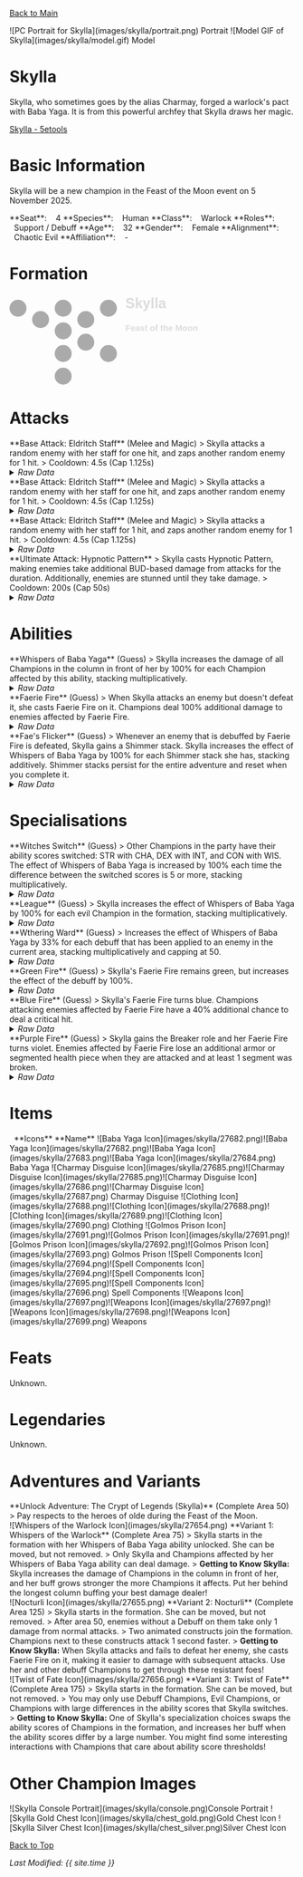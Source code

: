 [Back to Main](index.md)

<span class="championPortraitsRow">
    <span class="championPortraitsColumn">
        <span class="championPortraitsImage">
            ![PC Portrait for Skylla](images/skylla/portrait.png)
        </span>
        <span>
            Portrait
        </span>
    </span>
    <span class="championPortraitsColumn">
        <span class="championPortraitsImage">
            ![Model GIF of Skylla](images/skylla/model.gif)
        </span>
        <span>
            Model
        </span>
    </span>
</span>

# Skylla

Skylla, who sometimes goes by the alias Charmay, forged a warlock's pact with Baba Yaga. It is from this powerful archfey that Skylla draws her magic.

[Skylla - 5etools](https://5e.tools/bestiary/skylla-wbtw.html)

# Basic Information

Skylla will be a new champion in the Feast of the Moon event on 5 November 2025.

<span class="champStatsTableColumn">
    <span class="champStatsTableRow">
        <span class="champStatsTableInfoHeader">
            <span style="margin-right:4px;">**Seat**:</span>
        </span>
        <span class="champStatsTableInfoSmall">
            <span style="margin-left:8px;">4</span>
        </span>
    </span>
    <span class="champStatsTableRow">
        <span class="champStatsTableInfoHeader">
            <span style="margin-right:4px;">**Species**:</span>
        </span>
        <span class="champStatsTableInfoSmall">
            <span style="margin-left:8px;">Human</span>
        </span>
    </span>
    <span class="champStatsTableRow">
        <span class="champStatsTableInfoHeader">
            <span style="margin-right:4px;">**Class**:</span>
        </span>
        <span class="champStatsTableInfoSmall">
            <span style="margin-left:8px;">Warlock</span>
        </span>
    </span>
    <span class="champStatsTableRow">
        <span class="champStatsTableInfoHeader">
            <span style="margin-right:4px;">**Roles**:</span>
        </span>
        <span class="champStatsTableInfoSmall">
            <span style="margin-left:8px;">Support / Debuff</span>
        </span>
    </span>
    <span class="champStatsTableRow">
        <span class="champStatsTableInfoHeader">
            <span style="margin-right:4px;">**Age**:</span>
        </span>
        <span class="champStatsTableInfoSmall">
            <span style="margin-left:8px;">32</span>
        </span>
    </span>
    <span class="champStatsTableRow">
        <span class="champStatsTableInfoHeader">
            <span style="margin-right:4px;">**Gender**:</span>
        </span>
        <span class="champStatsTableInfoSmall">
            <span style="margin-left:8px;">Female</span>
        </span>
    </span>
    <span class="champStatsTableRow">
        <span class="champStatsTableInfoHeader">
            <span style="margin-right:4px;">**Alignment**:</span>
        </span>
        <span class="champStatsTableInfoSmall">
            <span style="margin-left:8px;">Chaotic Evil</span>
        </span>
    </span>
    <span class="champStatsTableRow">
        <span class="champStatsTableInfoHeader">
            <span style="margin-right:4px;">**Affiliation**:</span>
        </span>
        <span class="champStatsTableInfoSmall">
            <span style="margin-left:8px;">-</span>
        </span>
    </span>
</span>

# Formation

<span class="formationBorder">
    <svg xmlns="http://www.w3.org/2000/svg" id="Skylla" fill="#aaa" data-formationName="Skylla" data-campaignName="Feast of the Moon" width="338" height="160"><circle cx="175" cy="25" r="15"/><circle cx="175" cy="105" r="15"/><circle cx="135" cy="45" r="15"/><circle cx="135" cy="85" r="15"/><circle cx="95" cy="25" r="15"/><circle cx="95" cy="65" r="15"/><circle cx="95" cy="105" r="15"/><circle cx="95" cy="145" r="15"/><circle cx="55" cy="45" r="15"/><circle cx="15" cy="25" r="15"/><text x="205" y="25" fill="#dcdcdc" font-size="25" font-family="Arial" font-weight="bold">Skylla</text><text x="205" y="65" fill="#dcdcdc" font-size="15" font-family="Arial" font-weight="bold">Feast of the Moon</text></svg>
</span>

# Attacks

<div markdown="1" class="abilityBorder"><div markdown="1" class="abilityBorderInner">
**Base Attack: Eldritch Staff** (Melee and Magic)
> Skylla attacks a random enemy with her staff for one hit, and zaps another random enemy for 1 hit.  
> Cooldown: 4.5s (Cap 1.125s)
<details><summary><em>Raw Data</em></summary>
<p>
<pre>
{
    "id": 904,
    "name": "Eldritch Staff",
    "description": "Skylla attacks a random enemy with her staff for one hit, and zaps another random enemy for 1 hit.",
    "long_description": "",
    "graphic_id": 0,
    "target": "random",
    "num_targets": 1,
    "aoe_radius": 0,
    "damage_modifier": 1,
    "cooldown": 4.5,
    "animations": [
        {
            "type": "melee_attack",
            "special_melee": "skylla",
            "target_offset": [
                -200,
                0
            ],
            "seq_chargeloop": 1,
            "attack_sounds": {
                "melee": 179,
                "ranged": 184
            },
            "particle_names": [
                "Particle_Skylla_FaerieFireGreen1",
                "Particle_Skylla_FaerieFireGreen2"
            ],
            "lightning_graphic_ids": [
                13484,
                13485,
                13486
            ],
            "projectile_id": 13483
        }
    ],
    "tags": [
        "melee",
        "ranged"
    ],
    "damage_types": [
        "melee",
        "magic"
    ]
}
</pre>
</p>
</details>
</div></div>

<div markdown="1" class="abilityBorder"><div markdown="1" class="abilityBorderInner">
**Base Attack: Eldritch Staff** (Melee and Magic)
> Skylla attacks a random enemy with her staff for one hit, and zaps another random enemy for 1 hit.  
> Cooldown: 4.5s (Cap 1.125s)
<details><summary><em>Raw Data</em></summary>
<p>
<pre>
{
    "id": 906,
    "name": "Eldritch Staff",
    "description": "Skylla attacks a random enemy with her staff for one hit, and zaps another random enemy for 1 hit.",
    "long_description": "",
    "graphic_id": 0,
    "target": "random",
    "num_targets": 1,
    "aoe_radius": 0,
    "damage_modifier": 1,
    "cooldown": 4.5,
    "animations": [
        {
            "type": "melee_attack",
            "special_melee": "skylla",
            "target_offset": [
                -200,
                0
            ],
            "seq_chargeloop": 1,
            "attack_sounds": {
                "melee": 179,
                "ranged": 184
            },
            "particle_names": [
                "Particle_Skylla_FaerieFireBlue1",
                "Particle_Skylla_FaerieFireBlue2"
            ],
            "lightning_graphic_ids": [
                25593,
                25594,
                25595
            ],
            "projectile_id": 25592
        }
    ],
    "tags": [
        "melee",
        "ranged"
    ],
    "damage_types": [
        "melee",
        "magic"
    ]
}
</pre>
</p>
</details>
</div></div>

<div markdown="1" class="abilityBorder"><div markdown="1" class="abilityBorderInner">
**Base Attack: Eldritch Staff** (Melee and Magic)
> Skylla attacks a random enemy with her staff for 1 hit, and zaps another random enemy for 1 hit.  
> Cooldown: 4.5s (Cap 1.125s)
<details><summary><em>Raw Data</em></summary>
<p>
<pre>
{
    "id": 907,
    "name": "Eldritch Staff",
    "description": "Skylla attacks a random enemy with her staff for 1 hit, and zaps another random enemy for 1 hit.",
    "long_description": "",
    "graphic_id": 0,
    "target": "random",
    "num_targets": 1,
    "aoe_radius": 0,
    "damage_modifier": 1,
    "cooldown": 4.5,
    "animations": [
        {
            "type": "melee_attack",
            "special_melee": "skylla",
            "target_offset": [
                -200,
                0
            ],
            "seq_chargeloop": 1,
            "attack_sounds": {
                "melee": 179,
                "ranged": 184
            },
            "particle_names": [
                "Particle_Skylla_FaerieFirePurple1",
                "Particle_Skylla_FaerieFirePurple2"
            ],
            "lightning_graphic_ids": [
                27709,
                27710,
                27711
            ],
            "projectile_id": 27708
        }
    ],
    "tags": [
        "melee",
        "ranged"
    ],
    "damage_types": [
        "melee",
        "magic"
    ]
}
</pre>
</p>
</details>
</div></div>

<div markdown="1" class="abilityBorder"><div markdown="1" class="abilityBorderInner">
**Ultimate Attack: Hypnotic Pattern**
> Skylla casts Hypnotic Pattern, making enemies take additional BUD-based damage from attacks for the duration. Additionally, enemies are stunned until they take damage.  
> Cooldown: 200s (Cap 50s)
<details><summary><em>Raw Data</em></summary>
<p>
<pre>
{
    "id": 908,
    "name": "Hypnotic Pattern",
    "description": "Skylla casts Hypnotic Pattern, making enemies take more damage from attacks and briefly stunning them.",
    "long_description": "Skylla casts Hypnotic Pattern, making enemies take additional BUD-based damage from attacks for the duration. Additionally, enemies are stunned until they take damage.",
    "graphic_id": 27680,
    "target": "none",
    "num_targets": 1,
    "aoe_radius": 0,
    "damage_modifier": 0.03,
    "cooldown": 200,
    "animations": [
        {
            "type": "ultimate_attack",
            "ultimate": "skylla",
            "animation_sequence_name": "ultimate"
        }
    ],
    "tags": [
        "magic",
        "ultimate"
    ],
    "damage_types": [
        "magic"
    ]
}
</pre>
</p>
</details>
</div></div>

# Abilities

<div markdown="1" class="abilityBorder"><div markdown="1" class="abilityBorderInner">
**Whispers of Baba Yaga** (Guess)
> Skylla increases the damage of all Champions in the column in front of her by 100% for each Champion affected by this ability, stacking multiplicatively.
<details><summary><em>Raw Data</em></summary>
<p>
<pre>
{
    "id": 2474,
    "flavour_text": "",
    "description": {
        "desc": "Skylla increases the damage of all Champions in the column in front of her by $(amount)% for each Champion affected by this ability, stacking multiplicatively."
    },
    "effect_keys": [
        {
            "effect_string": "pre_stack,100"
        },
        {
            "effect_string": "hero_dps_multiplier_mult,100",
            "amount_expr": "upgrade_amount(17845,0)",
            "off_when_benched": true,
            "stacks_multiply": true,
            "amount_func": "mult",
            "stack_func": "per_hero_attribute",
            "per_hero_expr": "HasEffectByID(2474)",
            "targets": [
                "next_col"
            ],
            "amount_updated_listeners": [
                "slot_changed"
            ],
            "show_bonus": true,
            "use_computed_amount_for_description": true
        }
    ],
    "requirements": "",
    "graphic_id": 27665,
    "large_graphic_id": 27670,
    "properties": {
        "is_formation_ability": true,
        "owner_use_outgoing_description": true,
        "indexed_effect_properties": true,
        "per_effect_index_bonuses": true,
        "default_bonus_index": 1
    }
}
</pre>
</p>
</details>
</div></div>

<div markdown="1" class="abilityBorder"><div markdown="1" class="abilityBorderInner">
**Faerie Fire** (Guess)
> When Skylla attacks an enemy but doesn't defeat it, she casts Faerie Fire on it. Champions deal 100% additional damage to enemies affected by Faerie Fire.
<details><summary><em>Raw Data</em></summary>
<p>
<pre>
{
    "id": 2475,
    "flavour_text": "",
    "description": {
        "desc": "When Skylla attacks an enemy but doesn't defeat it, she casts Faerie Fire on it. Champions deal $amount% additional damage to enemies affected by Faerie Fire."
    },
    "effect_keys": [
        {
            "effect_string": "skylla_faerie_fire_handler,100",
            "off_when_benched": true,
            "faerie_fire_effect_key": "skylla_faerie_fire",
            "debuffing_attack_ids": [
                904,
                906,
                907
            ],
            "debuff_effects": [
                {
                    "effect_string": "increase_monster_damage,100",
                    "use_collection_source": true
                },
                {
                    "effect_string": "skylla_faerie_fire",
                    "force_is_debuff": false
                }
            ],
            "particle_names": [
                "Particle_Skylla_FaerieFireGreen1",
                "Particle_Skylla_FaerieFireGreen2"
            ],
            "tint_color": 0
        },
        {
            "effect_string": "expression_on_trigger,monster_killed_with_effect_key",
            "trigger_params": [
                "skylla_faerie_fire"
            ],
            "per_trigger_expr": "AppendToSaveStat(`skylla_enemies_affected_by_faerie_fire`, false, trigger_count)",
            "off_when_benched": true
        }
    ],
    "requirements": "",
    "graphic_id": 27668,
    "large_graphic_id": 27663,
    "properties": {
        "is_formation_ability": true,
        "owner_use_outgoing_description": true,
        "retain_on_slot_changed": true
    }
}
</pre>
</p>
</details>
</div></div>

<div markdown="1" class="abilityBorder"><div markdown="1" class="abilityBorderInner">
**Fae's Flicker** (Guess)
> Whenever an enemy that is debuffed by Faerie Fire is defeated, Skylla gains a Shimmer stack. Skylla increases the effect of Whispers of Baba Yaga by 100% for each Shimmer stack she has, stacking additively. Shimmer stacks persist for the entire adventure and reset when you complete it.
<details><summary><em>Raw Data</em></summary>
<p>
<pre>
{
    "id": 2476,
    "flavour_text": "",
    "description": {
        "desc": "Whenever an enemy that is debuffed by Faerie Fire is defeated, Skylla gains a Shimmer stack. Skylla increases the effect of Whispers of Baba Yaga by $(not_buffed amount)% for each Shimmer stack she has, stacking additively. Shimmer stacks persist for the entire adventure and reset when you complete it."
    },
    "effect_keys": [
        {
            "effect_string": "buff_upgrade,100,17845,1",
            "off_when_benched": true,
            "stacks_on_trigger": "monster_killed_with_effect_key,skylla_faerie_fire",
            "stacks_multiply": false,
            "stack_title": "Shimmer Stacks",
            "show_bonus": true
        },
        {
            "effect_string": "stacks_data_binder_safe",
            "index": 0,
            "stat_name": "skylla_shimmer_stacks",
            "is_instanced_stat": true,
            "use_stat_defs": true
        }
    ],
    "requirements": "",
    "graphic_id": 27669,
    "large_graphic_id": 27664,
    "properties": {
        "is_formation_ability": true,
        "owner_use_outgoing_description": true,
        "indexed_effect_properties": true,
        "per_effect_index_bonuses": true,
        "default_bonus_index": 0
    }
}
</pre>
</p>
</details>
</div></div>

# Specialisations

<div markdown="1" class="abilityBorder"><div markdown="1" class="abilityBorderInner">
**Witches Switch** (Guess)
> Other Champions in the party have their ability scores switched: STR with CHA, DEX with INT, and CON with WIS. The effect of Whispers of Baba Yaga is increased by 100% each time the difference between the switched scores is 5 or more, stacking multiplicatively.
<details><summary><em>Raw Data</em></summary>
<p>
<pre>
{
    "id": 2477,
    "flavour_text": "",
    "description": {
        "desc": "Other Champions in the party have their ability scores switched: STR with CHA, DEX with INT, and CON with WIS. The effect of Whispers of Baba Yaga is increased by 100% each time the difference between the switched scores is 5 or more, stacking multiplicatively."
    },
    "effect_keys": [
        {
            "effect_string": "skylla_witch_switch_handler",
            "off_when_benched": true
        },
        {
            "effect_string": "buff_upgrade,100,17845,1",
            "off_when_benched": true,
            "amount_func": "mult",
            "stack_func": "per_hero_attribute",
            "per_hero_expr": "as_int(hero_id != 169) * (as_int(abs(GetStat(`str`) - GetStat(`cha`)) > 4) + as_int(abs(GetStat(`dex`) - GetStat(`int`)) > 4) + as_int(abs(GetStat(`con`) - GetStat(`wis`)) > 4))",
            "stacks_multiply": true,
            "show_bonus": true,
            "amount_updated_listeners": [
                "slot_changed"
            ]
        }
    ],
    "requirements": "",
    "graphic_id": 27678,
    "large_graphic_id": 27678,
    "properties": {
        "is_formation_ability": true,
        "owner_use_outgoing_description": true,
        "retain_on_slot_changed": true,
        "indexed_effect_properties": true,
        "per_effect_index_bonuses": true,
        "spec_option_post_apply_info": "Potential Stacks: $num_stacks___2",
        "default_bonus_index": 1
    }
}
</pre>
</p>
</details>
</div></div>

<div markdown="1" class="abilityBorder"><div markdown="1" class="abilityBorderInner">
**League** (Guess)
> Skylla increases the effect of Whispers of Baba Yaga by 100% for each evil Champion in the formation, stacking multiplicatively.
<details><summary><em>Raw Data</em></summary>
<p>
<pre>
{
    "id": 2478,
    "flavour_text": "",
    "description": {
        "desc": "Skylla increases the effect of Whispers of Baba Yaga by $(not_buffed amount)% for each evil Champion in the formation, stacking multiplicatively."
    },
    "effect_keys": [
        {
            "effect_string": "buff_upgrade,100,17845",
            "off_when_benched": true,
            "amount_func": "mult",
            "stack_func": "per_hero_attribute",
            "per_hero_expr": "HasTag(`evil`)",
            "amount_updated_listeners": [
                "hero_tags_changed",
                "slot_changed"
            ],
            "show_bonus": true
        }
    ],
    "requirements": "",
    "graphic_id": 27676,
    "large_graphic_id": 27676,
    "properties": {
        "is_formation_ability": true,
        "owner_use_outgoing_description": true,
        "indexed_effect_properties": true,
        "per_effect_index_bonuses": true,
        "default_bonus_index": 0,
        "spec_option_post_apply_info": "Evil Champions: $num_stacks"
    }
}
</pre>
</p>
</details>
</div></div>

<div markdown="1" class="abilityBorder"><div markdown="1" class="abilityBorderInner">
**Wthering Ward** (Guess)
> Increases the effect of Whispers of Baba Yaga by 33% for each debuff that has been applied to an enemy in the current area, stacking multiplicatively and capping at 50.
<details><summary><em>Raw Data</em></summary>
<p>
<pre>
{
    "id": 2479,
    "flavour_text": "",
    "description": {
        "desc": "Increases the effect of Whispers of Baba Yaga by $(not_buffed amount)% for each debuff that has been applied to an enemy in the current area, stacking multiplicatively and capping at $max_stacks."
    },
    "effect_keys": [
        {
            "effect_string": "buff_upgrade,33,17845,1",
            "off_when_benched": true,
            "stacks_on_trigger": "debuff_applied",
            "more_triggers": [
                {
                    "trigger": "area_changed",
                    "action": {
                        "type": "reset"
                    }
                }
            ],
            "stacks_multiply": true,
            "max_stacks": 50,
            "show_bonus": true
        }
    ],
    "requirements": "",
    "graphic_id": 27679,
    "large_graphic_id": 27679,
    "properties": {
        "is_formation_ability": true,
        "owner_use_outgoing_description": true
    }
}
</pre>
</p>
</details>
</div></div>

<div markdown="1" class="abilityBorder"><div markdown="1" class="abilityBorderInner">
**Green Fire** (Guess)
> Skylla's Faerie Fire remains green, but increases the effect of the debuff by 100%.
<details><summary><em>Raw Data</em></summary>
<p>
<pre>
{
    "id": 2480,
    "flavour_text": "",
    "description": {
        "desc": "Skylla's Faerie Fire remains green, but increases the effect of the debuff by $amount%."
    },
    "effect_keys": [
        {
            "effect_string": "buff_upgrade,100,17846",
            "off_when_benched": true
        }
    ],
    "requirements": "",
    "graphic_id": 27675,
    "large_graphic_id": 27675,
    "properties": {
        "is_formation_ability": true,
        "owner_use_outgoing_description": true
    }
}
</pre>
</p>
</details>
</div></div>

<div markdown="1" class="abilityBorder"><div markdown="1" class="abilityBorderInner">
**Blue Fire** (Guess)
> Skylla's Faerie Fire turns blue. Champions attacking enemies affected by Faerie Fire have a 40% additional chance to deal a critical hit.
<details><summary><em>Raw Data</em></summary>
<p>
<pre>
{
    "id": 2481,
    "flavour_text": "",
    "description": {
        "desc": "Skylla's Faerie Fire turns blue. Champions attacking enemies affected by Faerie Fire have a $crit_hit_chance_desc% additional chance to deal a critical hit."
    },
    "effect_keys": [
        {
            "effect_string": "change_base_attack,906",
            "crit_hit_chance_desc": 40
        },
        {
            "effect_string": "change_upgrade_data,17846",
            "data": {
                "particle_names": [
                    "Particle_Skylla_FaerieFireBlue1",
                    "Particle_Skylla_FaerieFireBlue2"
                ],
                "tint_color": 1,
                "debuff_effects": [
                    {
                        "effect_string": "increase_monster_damage,100",
                        "use_collection_source": true
                    },
                    {
                        "effect_string": "skylla_faerie_fire",
                        "force_is_debuff": false
                    },
                    {
                        "effect_string": "buff_incoming_crit_chance_add,40",
                        "force_is_debuff": false
                    }
                ]
            }
        }
    ],
    "requirements": "",
    "graphic_id": 27674,
    "large_graphic_id": 27674,
    "properties": {
        "is_formation_ability": true,
        "owner_use_outgoing_description": true,
        "indexed_effect_properties": true,
        "per_effect_index_bonuses": true,
        "default_bonus_index": 0
    }
}
</pre>
</p>
</details>
</div></div>

<div markdown="1" class="abilityBorder"><div markdown="1" class="abilityBorderInner">
**Purple Fire** (Guess)
> Skylla gains the Breaker role and her Faerie Fire turns violet. Enemies affected by Faerie Fire lose an additional armor or segmented health piece when they are attacked and at least 1 segment was broken.
<details><summary><em>Raw Data</em></summary>
<p>
<pre>
{
    "id": 2482,
    "flavour_text": "",
    "description": {
        "desc": "Skylla gains the Breaker role and her Faerie Fire turns violet. Enemies affected by Faerie Fire lose an additional armor or segmented health piece when they are attacked and at least 1 segment was broken."
    },
    "effect_keys": [
        {
            "effect_string": "change_base_attack,907"
        },
        {
            "effect_string": "change_upgrade_data,17846",
            "data": {
                "particle_names": [
                    "Particle_Skylla_FaerieFirePurple1",
                    "Particle_Skylla_FaerieFirePurple2"
                ],
                "tint_color": 2,
                "debuff_effects": [
                    {
                        "effect_string": "increase_monster_damage,100",
                        "use_collection_source": true
                    },
                    {
                        "effect_string": "skylla_faerie_fire",
                        "force_is_debuff": false
                    },
                    {
                        "effect_string": "increase_damage_on_armor_and_hits,1",
                        "force_is_debuff": false
                    }
                ]
            }
        },
        {
            "effect_string": "add_hero_tags,0,breaking"
        }
    ],
    "requirements": "",
    "graphic_id": 27677,
    "large_graphic_id": 27677,
    "properties": {
        "is_formation_ability": true,
        "owner_use_outgoing_description": true,
        "indexed_effect_properties": true,
        "per_effect_index_bonuses": true,
        "default_bonus_index": 0
    }
}
</pre>
</p>
</details>
</div></div>

# Items

<span class="itemTableColumn">
    <span class="itemTableRowHeader">
        <span class="itemTableIcon" style="justify-content:flex-start">
            <span style="margin-left:8px;">**Icons**</span>
        </span>
        <span class="itemTableNameSmall">
            **Name**
        </span>
    </span>
    <span class="itemTableRow">
        <span class="itemTableIcon">
            <span class="itemTableIcon1">![Baba Yaga Icon](images/skylla/27682.png)</span><span class="itemTableIcon2">![Baba Yaga Icon](images/skylla/27682.png)</span><span class="itemTableIcon3">![Baba Yaga Icon](images/skylla/27683.png)</span><span class="itemTableIcon4">![Baba Yaga Icon](images/skylla/27684.png)</span>
        </span>
        <span class="itemTableNameSmall">
            Baba Yaga
        </span>
    </span>
    <span class="itemTableRow">
        <span class="itemTableIcon">
            <span class="itemTableIcon1">![Charmay Disguise Icon](images/skylla/27685.png)</span><span class="itemTableIcon2">![Charmay Disguise Icon](images/skylla/27685.png)</span><span class="itemTableIcon3">![Charmay Disguise Icon](images/skylla/27686.png)</span><span class="itemTableIcon4">![Charmay Disguise Icon](images/skylla/27687.png)</span>
        </span>
        <span class="itemTableNameSmall">
            Charmay Disguise
        </span>
    </span>
    <span class="itemTableRow">
        <span class="itemTableIcon">
            <span class="itemTableIcon1">![Clothing Icon](images/skylla/27688.png)</span><span class="itemTableIcon2">![Clothing Icon](images/skylla/27688.png)</span><span class="itemTableIcon3">![Clothing Icon](images/skylla/27689.png)</span><span class="itemTableIcon4">![Clothing Icon](images/skylla/27690.png)</span>
        </span>
        <span class="itemTableNameSmall">
            Clothing
        </span>
    </span>
    <span class="itemTableRow">
        <span class="itemTableIcon">
            <span class="itemTableIcon1">![Golmos Prison Icon](images/skylla/27691.png)</span><span class="itemTableIcon2">![Golmos Prison Icon](images/skylla/27691.png)</span><span class="itemTableIcon3">![Golmos Prison Icon](images/skylla/27692.png)</span><span class="itemTableIcon4">![Golmos Prison Icon](images/skylla/27693.png)</span>
        </span>
        <span class="itemTableNameSmall">
            Golmos Prison
        </span>
    </span>
    <span class="itemTableRow">
        <span class="itemTableIcon">
            <span class="itemTableIcon1">![Spell Components Icon](images/skylla/27694.png)</span><span class="itemTableIcon2">![Spell Components Icon](images/skylla/27694.png)</span><span class="itemTableIcon3">![Spell Components Icon](images/skylla/27695.png)</span><span class="itemTableIcon4">![Spell Components Icon](images/skylla/27696.png)</span>
        </span>
        <span class="itemTableNameSmall">
            Spell Components
        </span>
    </span>
    <span class="itemTableRow">
        <span class="itemTableIcon">
            <span class="itemTableIcon1">![Weapons Icon](images/skylla/27697.png)</span><span class="itemTableIcon2">![Weapons Icon](images/skylla/27697.png)</span><span class="itemTableIcon3">![Weapons Icon](images/skylla/27698.png)</span><span class="itemTableIcon4">![Weapons Icon](images/skylla/27699.png)</span>
        </span>
        <span class="itemTableNameSmall">
            Weapons
        </span>
    </span>
</span>

# Feats

Unknown.

# Legendaries

Unknown.

# Adventures and Variants

<div markdown="1" class="abilityBorder"><div markdown="1" class="abilityBorderInner">
**Unlock Adventure: The Crypt of Legends (Skylla)** (Complete Area 50)
> Pay respects to the heroes of olde during the Feast of the Moon.
</div></div>
<div markdown="1" class="abilityBorder"><div markdown="1" class="abilityBorderInner">
![Whispers of the Warlock Icon](images/skylla/27654.png) **Variant 1: Whispers of the Warlock** (Complete Area 75)
> Skylla starts in the formation with her Whispers of Baba Yaga ability unlocked. She can be moved, but not removed.  
> Only Skylla and Champions affected by her Whispers of Baba Yaga ability can deal damage.  
> <b>Getting to Know Skylla:</b> Skylla increases the damage of Champions in the column in front of her, and her buff grows stronger the more Champions it affects. Put her behind the longest column buffing your best damage dealer!
</div></div>
<div markdown="1" class="abilityBorder"><div markdown="1" class="abilityBorderInner">
![Nocturli Icon](images/skylla/27655.png) **Variant 2: Nocturli** (Complete Area 125)
> Skylla starts in the formation. She can be moved, but not removed.  
> After area 50, enemies without a Debuff on them take only 1 damage from normal attacks.  
> Two animated constructs join the formation. Champions next to these constructs attack 1 second faster.  
> <b>Getting to Know Skylla:</b> When Skylla attacks and fails to defeat her enemy, she casts Faerie Fire on it, making it easier to damage with subsequent attacks. Use her and other debuff Champions to get through these resistant foes!
</div></div>
<div markdown="1" class="abilityBorder"><div markdown="1" class="abilityBorderInner">
![Twist of Fate Icon](images/skylla/27656.png) **Variant 3: Twist of Fate** (Complete Area 175)
> Skylla starts in the formation. She can be moved, but not removed.  
> You may only use Debuff Champions, Evil Champions, or Champions with large differences in the ability scores that Skylla switches.  
> <b>Getting to Know Skylla:</b> One of Skylla's specialization choices swaps the ability scores of Champions in the formation, and increases her buff when the ability scores differ by a  large number. You might find some interesting interactions with Champions that care about ability score thresholds!
</div></div>

# Other Champion Images

<span class="championImagesColumn">
    <span class="championImagesRow">
        <span class="championImagesPortrait">
            ![Skylla Console Portrait](images/skylla/console.png)Console Portrait
        </span>
    </span>
    <span class="championImagesRow">
        <span class="championImagesChests">
            ![Skylla Gold Chest Icon](images/skylla/chest_gold.png)Gold Chest Icon
        </span>
        <span class="championImagesChests">
            ![Skylla Silver Chest Icon](images/skylla/chest_silver.png)Silver Chest Icon
        </span>
    </span>
</span>

[Back to Top](#top)

*Last Modified: {{ site.time }}*